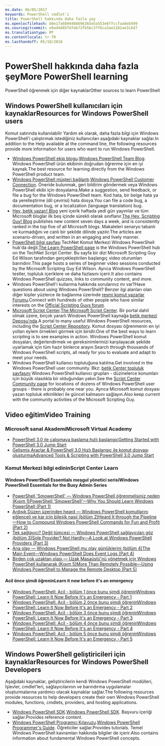```yaml
---
ms.date: 06/05/2017
keywords: PowerShell cmdlet'i
title: PowerShell hakkında daha fazla şey
ms.openlocfilehash: b0e17a6894468696365e5a553e6ffccfaa8eb499
ms.sourcegitcommit: e9ad4d85fd7eb72fb5bc37f6ca3ae1282ae3c6d7
ms.translationtype: MT
ms.contentlocale: tr-TR
ms.lasthandoff: 05/10/2018
---
```

# <a name="more-powershell-learning"></a><span data-ttu-id="4c845-103">PowerShell hakkında daha fazla şey</span><span class="sxs-lookup"><span data-stu-id="4c845-103">More PowerShell learning</span></span>

<span data-ttu-id="4c845-104">PowerShell öğrenmek için diğer kaynaklar</span><span class="sxs-lookup"><span data-stu-id="4c845-104">Other sources to learn PowerShell</span></span>

## <a name="resources-for-windows-powershell-users"></a><span data-ttu-id="4c845-105">Windows PowerShell kullanıcıları için kaynaklar</span><span class="sxs-lookup"><span data-stu-id="4c845-105">Resources for Windows PowerShell users</span></span>

<span data-ttu-id="4c845-106">Komut satırında kullanılabilir Yardım ek olarak, daha fazla bilgi için Windows PowerShell'i çalıştırmak istediğiniz kullanıcıları aşağıdaki kaynaklar sağlar.</span><span class="sxs-lookup"><span data-stu-id="4c845-106">In addition to the Help available at the command line, the following resources provide more information for users who want to run Windows PowerShell.</span></span>

- <span data-ttu-id="4c845-107">[Windows PowerShell ekip blogu](http://blogs.msdn.com/b/powershell/).</span><span class="sxs-lookup"><span data-stu-id="4c845-107">[Windows PowerShell Team Blog](http://blogs.msdn.com/b/powershell/).</span></span> <span data-ttu-id="4c845-108">Windows PowerShell ürün ekibinin doğrudan öğrenme için en iyi kaynak.</span><span class="sxs-lookup"><span data-stu-id="4c845-108">The best resource for learning directly from the Windows PowerShell product team.</span></span>
- <span data-ttu-id="4c845-109">[Windows PowerShell müşteri bağlantı](http://Connect.Microsoft.com/PowerShell).</span><span class="sxs-lookup"><span data-stu-id="4c845-109">[Windows PowerShell Customer Connection](http://Connect.Microsoft.com/PowerShell).</span></span> <span data-ttu-id="4c845-110">Öneride bulunmak, geri bildirim göndermek veya Windows PowerShell ekibi için dosyalama.</span><span class="sxs-lookup"><span data-stu-id="4c845-110">Make a suggestion, send feedback, or file a bug for the Windows PowerShell team.</span></span> <span data-ttu-id="4c845-111">Kod hata, bir belge hata ya da yerelleştirme (dil çevirisi) hata dosya.</span><span class="sxs-lookup"><span data-stu-id="4c845-111">You can file a code bug, a documentation bug, or a localization (language translation) bug.</span></span>
- <span data-ttu-id="4c845-112">[Hey, betik yazarı! Blog](https://blogs.technet.microsoft.com/heyscriptingguy/) yeni içerik haftada yedi gün yayımlar ve tüm Microsoft bloglar ilk beş içinde sürekli olarak sınıflanır.</span><span class="sxs-lookup"><span data-stu-id="4c845-112">[The Hey, Scripting Guy! Blog](https://blogs.technet.microsoft.com/heyscriptingguy/) publishes new content seven days a week, and is consistently ranked in the top five of all Microsoft blogs.</span></span> <span data-ttu-id="4c845-113">Makaleleri senaryo tabanlı ve kurmadığını ve canlı bir şekilde dilinde yazılır.</span><span class="sxs-lookup"><span data-stu-id="4c845-113">The articles are scenario-driven, and written in an engaging and lively manner.</span></span>
- <span data-ttu-id="4c845-114">[PowerShell bilgi sayfası](https://blogs.technet.microsoft.com/heyscriptingguy/2015/01/04/weekend-scripter-the-best-ways-to-learn-powershell/) TechNet Komut Merkezi Windows PowerShell hub'da değil.</span><span class="sxs-lookup"><span data-stu-id="4c845-114">[The Learn PowerShell page](https://blogs.technet.microsoft.com/heyscriptingguy/2015/01/04/weekend-scripter-the-best-ways-to-learn-powershell/) is the Windows PowerShell hub on the TechNet Script Center.</span></span> <span data-ttu-id="4c845-115">Bu sayfa bir dizi Microsoft Scripting Guy Ed Wilson tarafından gerçekleştirilen başlangıç video oturumları barındırır.</span><span class="sxs-lookup"><span data-stu-id="4c845-115">This page hosts a series of beginner video sessions conducted by the Microsoft Scripting Guy Ed Wilson.</span></span> <span data-ttu-id="4c845-116">Ayrıca Windows PowerShell testler, topluluk içeriklere ve daha fazlasını içerir.</span><span class="sxs-lookup"><span data-stu-id="4c845-116">It also contains Windows PowerShell quizzes, links to community content, and more.</span></span>
- <span data-ttu-id="4c845-117">Windows PowerShell'i kullanma hakkında sorularınız mı var?</span><span class="sxs-lookup"><span data-stu-id="4c845-117">Have questions about using Windows PowerShell?</span></span> <span data-ttu-id="4c845-118">Benzer ilgi alanları olan diğer kişiler yüzlerce ile bağlanma üzerinde [resmi komut yazarlar Forumu](http://social.technet.microsoft.com/forums/itcg/threads/).</span><span class="sxs-lookup"><span data-stu-id="4c845-118">Connect with hundreds of other people who have similar interests on the [Official Scripting Guys forum](http://social.technet.microsoft.com/forums/itcg/threads/).</span></span>
- <span data-ttu-id="4c845-119">[Microsoft Script Center](https://technet.microsoft.com/scriptcenter).</span><span class="sxs-lookup"><span data-stu-id="4c845-119">[The Microsoft Script Center](https://technet.microsoft.com/scriptcenter).</span></span> <span data-ttu-id="4c845-120">Bir portal dahil olmak üzere, birçok yararlı Windows PowerShell kaynağa [betik merkezi Deposu'nda](http://gallery.technet.microsoft.com/scriptcenter/).</span><span class="sxs-lookup"><span data-stu-id="4c845-120">A portal to many useful Windows PowerShell resources, including the [Script Center Repository](http://gallery.technet.microsoft.com/scriptcenter/).</span></span> <span data-ttu-id="4c845-121">Komut dosyası öğrenmenin en iyi yolları eylem örnekleri görmek için biridir.</span><span class="sxs-lookup"><span data-stu-id="4c845-121">One of the best ways to learn scripting is to see examples in action.</span></span> <span data-ttu-id="4c845-122">Windows PowerShell komut dosyaları, değerlendirmek ve gereksinimlerinizi karşılayacak şekilde uyarlamak için tüm hazır binlerce arayın.</span><span class="sxs-lookup"><span data-stu-id="4c845-122">Search through thousands of Windows PowerShell scripts, all ready for you to evaluate and adapt to meet your needs.</span></span>
- <span data-ttu-id="4c845-123">Windows PowerShell kullanıcı topluluğuna katılma.</span><span class="sxs-lookup"><span data-stu-id="4c845-123">Get involved in the Windows PowerShell user community.</span></span> <span data-ttu-id="4c845-124">Bkz: [betik Center topluluk sayfasını](https://technet.microsoft.com/scriptcenter/hh182567.aspx) Windows PowerShell kullanıcı grupları - düzinelerce konumları için büyük olasılıkla bir olduğundan yakın.</span><span class="sxs-lookup"><span data-stu-id="4c845-124">See the [Script Center Community page](https://technet.microsoft.com/scriptcenter/hh182567.aspx) for locations of dozens of Windows PowerShell user groups - there is probably one near you.</span></span> <span data-ttu-id="4c845-125">Ayrıca Microsoft komut dosyası yazan topluluk etkinlikleri ile güncel kalmasını sağlayın.</span><span class="sxs-lookup"><span data-stu-id="4c845-125">Also keep current with the community activities of the Microsoft Scripting Guy.</span></span>

## <a name="video-training"></a><span data-ttu-id="4c845-126">Video eğitim</span><span class="sxs-lookup"><span data-stu-id="4c845-126">Video Training</span></span>

### <a name="microsoft-virtual-academy"></a><span data-ttu-id="4c845-127">Microsoft sanal Akademi</span><span class="sxs-lookup"><span data-stu-id="4c845-127">Microsoft Virtual Academy</span></span>
- [<span data-ttu-id="4c845-128">PowerShell 3.0 ile çalışmaya başlama hızlı başlangıç</span><span class="sxs-lookup"><span data-stu-id="4c845-128">Getting Started with PowerShell 3.0 Jump Start</span></span>](https://mva.microsoft.com/en-US/training-courses/getting-started-with-powershell-30-jump-start-8276)
- [<span data-ttu-id="4c845-129">Gelişmiş Araçlar & PowerShell 3.0 Hızlı Başlangıç ile komut dosyası oluşturma</span><span class="sxs-lookup"><span data-stu-id="4c845-129">Advanced Tools & Scripting with PowerShell 3.0 Jump Start</span></span>](https://mva.microsoft.com/en-US/training-courses/advanced-tools-scripting-with-powershell-30-jump-start-8231)

### <a name="script-center-learn"></a><span data-ttu-id="4c845-130">Komut Merkezi bilgi edinin</span><span class="sxs-lookup"><span data-stu-id="4c845-130">Script Center Learn</span></span>
#### <a name="windows-powershell-essentials-for-the-busy-admin-series"></a><span data-ttu-id="4c845-131">Windows PowerShell Essentials meşgul yönetici serisi</span><span class="sxs-lookup"><span data-stu-id="4c845-131">Windows PowerShell Essentials for the Busy Admin Series</span></span>
- [<span data-ttu-id="4c845-132">PowerShell 'SmowerShell' — Windows PowerShell öğrenmelisiniz neden &#40;Kısım 1&#41;</span><span class="sxs-lookup"><span data-stu-id="4c845-132">PowerShell 'SmowerShell'—Why You Should Learn Windows PowerShell &#40;Part 1&#41;</span></span>](http://dlbmodigital.microsoft.com/webcasts/wmv/23976_Dnl_L.wmv)
- [<span data-ttu-id="4c845-133">Ardışık Düzen üzerinden heard — Windows PowerShell komutlarını eğlenceli ve kar için bileşik nasıl &#40;bölüm 2&#41;</span><span class="sxs-lookup"><span data-stu-id="4c845-133">Heard It through the Pipeline—How to Compound Windows PowerShell Commands for Fun and Profit &#40;Part 2&#41;</span></span>](http://dlbmodigital.microsoft.com/webcasts/wmv/23977_Dnl_L.wmv)
- [<span data-ttu-id="4c845-134">Tek sağlayıcı? Değil tümcesi — Windows PowerShell sağlayıcıları göz &#40;bölüm 3&#41;</span><span class="sxs-lookup"><span data-stu-id="4c845-134">Sole Provider? Not Hardly—A Look at Windows PowerShell Providers &#40;Part 3&#41;</span></span>](http://dlbmodigital.microsoft.com/webcasts/wmv/23978_Dnl_L.wmv)
- [<span data-ttu-id="4c845-135">Ana olay — Windows PowerShell mu olay günlüklerini &#40;bölüm 4&#41;</span><span class="sxs-lookup"><span data-stu-id="4c845-135">The Main Event—Windows PowerShell Does Event Logs &#40;Part 4&#41;</span></span>](http://dlbmodigital.microsoft.com/webcasts/wmv/23979_Dnl_L.wmv)
- [<span data-ttu-id="4c845-136">Birden çok uzaktan olası — Uzak Masaüstü'nü yönetmek için Windows PowerShell kullanarak &#40;Kısım 5&#41;</span><span class="sxs-lookup"><span data-stu-id="4c845-136">More Than Remotely Possible—Using Windows PowerShell to Manage the Remote Desktop &#40;Part 5&#41;</span></span>](http://dlbmodigital.microsoft.com/webcasts/wmv/23980_Dnl_L.wmv)

#### <a name="learn-it-now-before-its-an-emergency"></a><span data-ttu-id="4c845-137">Acil önce şimdi öğrenin</span><span class="sxs-lookup"><span data-stu-id="4c845-137">Learn it now before it's an emergency</span></span>
- [<span data-ttu-id="4c845-138">Windows PowerShell: Acil - bölüm 1 önce bunu şimdi öğrenin</span><span class="sxs-lookup"><span data-stu-id="4c845-138">Windows PowerShell: Learn It Now Before It's an Emergency - Part 1</span></span>](http://dlbmodigital.microsoft.com/webcasts/wmv/1032481530_Dnl_L.wmv)
- [<span data-ttu-id="4c845-139">Windows PowerShell: Acil - bölüm 2 önce bunu şimdi öğrenin</span><span class="sxs-lookup"><span data-stu-id="4c845-139">Windows PowerShell: Learn It Now Before It's an Emergency - Part 2</span></span>](http://dlbmodigital.microsoft.com/webcasts/wmv/1032481542_Dnl_L.wmv)
- [<span data-ttu-id="4c845-140">Windows PowerShell: Acil - bölüm 3 önce bunu şimdi öğrenin</span><span class="sxs-lookup"><span data-stu-id="4c845-140">Windows PowerShell: Learn It Now Before It's an Emergency - Part 3</span></span>](http://dlbmodigital.microsoft.com/webcasts/wmv/1032481548_Dnl_L.wmv)
- [<span data-ttu-id="4c845-141">Windows PowerShell: Acil - bölüm 4 önce bunu şimdi öğrenin</span><span class="sxs-lookup"><span data-stu-id="4c845-141">Windows PowerShell: Learn It Now Before It's an Emergency - Part 4</span></span>](http://dlbmodigital.microsoft.com/webcasts/wmv/1032481552_Dnl_L.wmv)
- [<span data-ttu-id="4c845-142">Windows PowerShell: Acil - bölüm 5 önce bunu şimdi öğrenin</span><span class="sxs-lookup"><span data-stu-id="4c845-142">Windows PowerShell: Learn It Now Before It's an Emergency - Part 5</span></span>](http://dlbmodigital.microsoft.com/webcasts/wmv/1032481554_Dnl_L.wmv)

## <a name="resources-for-windows-powershell-developers"></a><span data-ttu-id="4c845-143">Windows PowerShell geliştiricileri için kaynaklar</span><span class="sxs-lookup"><span data-stu-id="4c845-143">Resources for Windows PowerShell Developers</span></span>

<span data-ttu-id="4c845-144">Aşağıdaki kaynaklar, geliştiricilerin kendi Windows PowerShell modülleri, İşlevler, cmdlet'leri, sağlayıcılarının ve barındırma uygulamalar oluşturmalarına yardımcı olacak kaynaklar sağlar.</span><span class="sxs-lookup"><span data-stu-id="4c845-144">The following resources provide resources to help developers create their own Windows PowerShell modules, functions, cmdlets, providers, and hosting applications.</span></span>

- <span data-ttu-id="4c845-145">[Windows PowerShell SDK](http://go.microsoft.com/fwlink/p/?LinkID=89595).</span><span class="sxs-lookup"><span data-stu-id="4c845-145">[Windows PowerShell SDK](http://go.microsoft.com/fwlink/p/?LinkID=89595).</span></span> <span data-ttu-id="4c845-146">Başvuru içeriği sağlar.</span><span class="sxs-lookup"><span data-stu-id="4c845-146">Provides reference content.</span></span>
- <span data-ttu-id="4c845-147">[Windows PowerShell Programcı Kılavuzu](http://go.microsoft.com/fwlink/p/?LinkID=89596).</span><span class="sxs-lookup"><span data-stu-id="4c845-147">[Windows PowerShell Programmer's Guide](http://go.microsoft.com/fwlink/p/?LinkID=89596).</span></span> <span data-ttu-id="4c845-148">Öğreticiler sağlar.</span><span class="sxs-lookup"><span data-stu-id="4c845-148">Provides tutorials.</span></span> <span data-ttu-id="4c845-149">Temel Windows PowerShell kavramları hakkında bilgiler de içerir.</span><span class="sxs-lookup"><span data-stu-id="4c845-149">Also contains information about fundamental Windows PowerShell concepts.</span></span>
